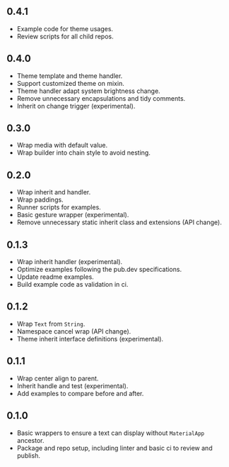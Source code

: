 ## 0.4.1

- Example code for theme usages.
- Review scripts for all child repos.

## 0.4.0

- Theme template and theme handler.
- Support customized theme on mixin.
- Theme handler adapt system brightness change.
- Remove unnecessary encapsulations and tidy comments.
- Inherit on change trigger (experimental).

## 0.3.0

- Wrap media with default value.
- Wrap builder into chain style to avoid nesting.

## 0.2.0

- Wrap inherit and handler.
- Wrap paddings.
- Runner scripts for examples.
- Basic gesture wrapper (experimental).
- Remove unnecessary static inherit class and extensions (API change).

## 0.1.3

- Wrap inherit handler (experimental).
- Optimize examples following the pub.dev specifications.
- Update readme examples.
- Build example code as validation in ci.

## 0.1.2

- Wrap `Text` from `String`.
- Namespace cancel wrap (API change).
- Theme inherit interface definitions (experimental).

## 0.1.1

- Wrap center align to parent.
- Inherit handle and test (experimental).
- Add examples to compare before and after.

## 0.1.0

- Basic wrappers to ensure a text can display without `MaterialApp` ancestor.
- Package and repo setup, including linter and basic ci to review and publish.
